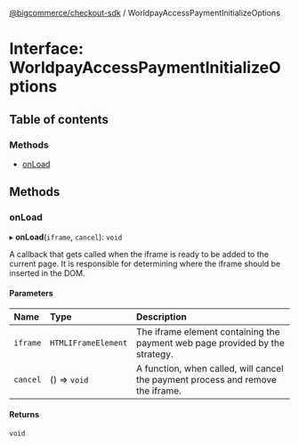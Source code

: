 [@bigcommerce/checkout-sdk](../README.md) / WorldpayAccessPaymentInitializeOptions

# Interface: WorldpayAccessPaymentInitializeOptions

## Table of contents

### Methods

- [onLoad](WorldpayAccessPaymentInitializeOptions.md#onload)

## Methods

### onLoad

▸ **onLoad**(`iframe`, `cancel`): `void`

A callback that gets called when the iframe is ready to be added to the
current page. It is responsible for determining where the iframe should
be inserted in the DOM.

#### Parameters

| Name | Type | Description |
| :------ | :------ | :------ |
| `iframe` | `HTMLIFrameElement` | The iframe element containing the payment web page provided by the strategy. |
| `cancel` | () => `void` | A function, when called, will cancel the payment process and remove the iframe. |

#### Returns

`void`
